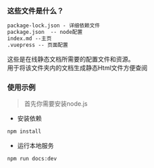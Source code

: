 ### 这些文件是什么？
``` txt
package-lock.json - 详细依赖文件
package.json  -- node配置
index.md --主页
.vuepress -- 页面配置
```

这些是在线静态文档所需要的配置文件和资源。<br>
用于将该文件夹内的文档生成静态Html文件方便查阅

### 使用示例
> 首先你需要安装node.js

-  安装依赖
``` bash
npm install
```
- 运行本地服务
``` bash
npm run docs:dev
```